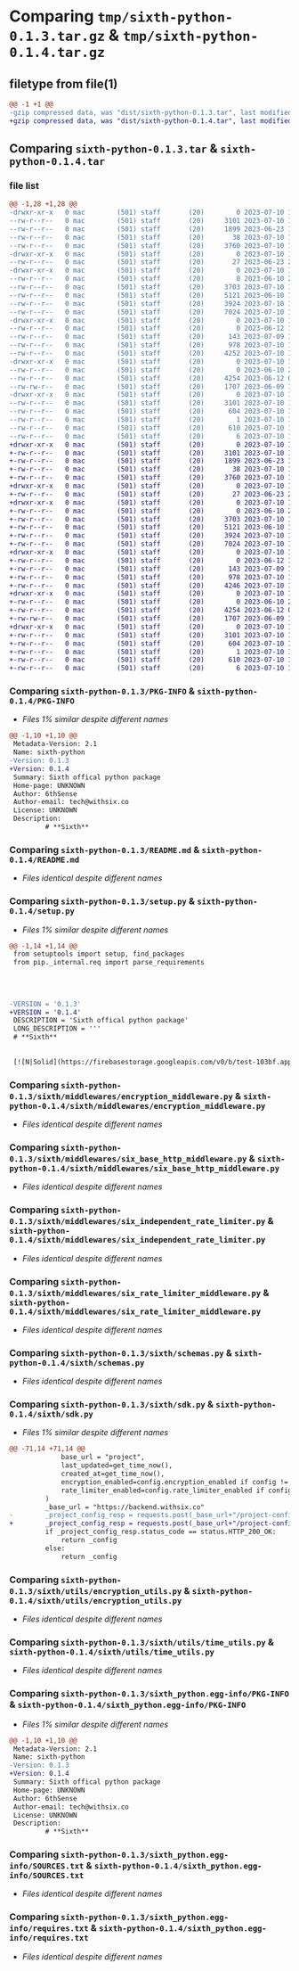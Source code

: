 # Comparing `tmp/sixth-python-0.1.3.tar.gz` & `tmp/sixth-python-0.1.4.tar.gz`

## filetype from file(1)

```diff
@@ -1 +1 @@
-gzip compressed data, was "dist/sixth-python-0.1.3.tar", last modified: Mon Jul 10 12:14:22 2023, max compression
+gzip compressed data, was "dist/sixth-python-0.1.4.tar", last modified: Mon Jul 10 12:24:44 2023, max compression
```

## Comparing `sixth-python-0.1.3.tar` & `sixth-python-0.1.4.tar`

### file list

```diff
@@ -1,28 +1,28 @@
-drwxr-xr-x   0 mac        (501) staff       (20)        0 2023-07-10 12:14:22.000000 sixth-python-0.1.3/
--rw-r--r--   0 mac        (501) staff       (20)     3101 2023-07-10 12:14:22.000000 sixth-python-0.1.3/PKG-INFO
--rw-r--r--   0 mac        (501) staff       (20)     1899 2023-06-23 11:48:40.000000 sixth-python-0.1.3/README.md
--rw-r--r--   0 mac        (501) staff       (20)       38 2023-07-10 12:14:22.000000 sixth-python-0.1.3/setup.cfg
--rw-r--r--   0 mac        (501) staff       (20)     3760 2023-07-10 12:13:27.000000 sixth-python-0.1.3/setup.py
-drwxr-xr-x   0 mac        (501) staff       (20)        0 2023-07-10 12:14:22.000000 sixth-python-0.1.3/sixth/
--rw-r--r--   0 mac        (501) staff       (20)       27 2023-06-23 22:29:11.000000 sixth-python-0.1.3/sixth/__init__.py
-drwxr-xr-x   0 mac        (501) staff       (20)        0 2023-07-10 12:14:22.000000 sixth-python-0.1.3/sixth/middlewares/
--rw-r--r--   0 mac        (501) staff       (20)        0 2023-06-10 23:12:54.000000 sixth-python-0.1.3/sixth/middlewares/__init__.py
--rw-r--r--   0 mac        (501) staff       (20)     3703 2023-07-10 11:42:02.000000 sixth-python-0.1.3/sixth/middlewares/encryption_middleware.py
--rw-r--r--   0 mac        (501) staff       (20)     5121 2023-06-10 17:10:19.000000 sixth-python-0.1.3/sixth/middlewares/six_base_http_middleware.py
--rw-r--r--   0 mac        (501) staff       (20)     3924 2023-07-10 11:42:02.000000 sixth-python-0.1.3/sixth/middlewares/six_independent_rate_limiter.py
--rw-r--r--   0 mac        (501) staff       (20)     7024 2023-07-10 12:10:24.000000 sixth-python-0.1.3/sixth/middlewares/six_rate_limiter_middleware.py
-drwxr-xr-x   0 mac        (501) staff       (20)        0 2023-07-10 12:14:22.000000 sixth-python-0.1.3/sixth/pen_test/
--rw-r--r--   0 mac        (501) staff       (20)        0 2023-06-12 15:04:45.000000 sixth-python-0.1.3/sixth/pen_test/__init__.py
--rw-r--r--   0 mac        (501) staff       (20)      143 2023-07-09 17:50:41.000000 sixth-python-0.1.3/sixth/pen_test/auto_pen_test.py
--rw-r--r--   0 mac        (501) staff       (20)      978 2023-07-10 11:22:10.000000 sixth-python-0.1.3/sixth/schemas.py
--rw-r--r--   0 mac        (501) staff       (20)     4252 2023-07-10 11:43:36.000000 sixth-python-0.1.3/sixth/sdk.py
-drwxr-xr-x   0 mac        (501) staff       (20)        0 2023-07-10 12:14:22.000000 sixth-python-0.1.3/sixth/utils/
--rw-r--r--   0 mac        (501) staff       (20)        0 2023-06-10 23:13:17.000000 sixth-python-0.1.3/sixth/utils/__init__.py
--rw-r--r--   0 mac        (501) staff       (20)     4254 2023-06-12 02:56:13.000000 sixth-python-0.1.3/sixth/utils/encryption_utils.py
--rw-rw-r--   0 mac        (501) staff       (20)     1707 2023-06-09 19:33:11.000000 sixth-python-0.1.3/sixth/utils/time_utils.py
-drwxr-xr-x   0 mac        (501) staff       (20)        0 2023-07-10 12:14:22.000000 sixth-python-0.1.3/sixth_python.egg-info/
--rw-r--r--   0 mac        (501) staff       (20)     3101 2023-07-10 12:14:22.000000 sixth-python-0.1.3/sixth_python.egg-info/PKG-INFO
--rw-r--r--   0 mac        (501) staff       (20)      604 2023-07-10 12:14:22.000000 sixth-python-0.1.3/sixth_python.egg-info/SOURCES.txt
--rw-r--r--   0 mac        (501) staff       (20)        1 2023-07-10 12:14:22.000000 sixth-python-0.1.3/sixth_python.egg-info/dependency_links.txt
--rw-r--r--   0 mac        (501) staff       (20)      610 2023-07-10 12:14:22.000000 sixth-python-0.1.3/sixth_python.egg-info/requires.txt
--rw-r--r--   0 mac        (501) staff       (20)        6 2023-07-10 12:14:22.000000 sixth-python-0.1.3/sixth_python.egg-info/top_level.txt
+drwxr-xr-x   0 mac        (501) staff       (20)        0 2023-07-10 12:24:44.000000 sixth-python-0.1.4/
+-rw-r--r--   0 mac        (501) staff       (20)     3101 2023-07-10 12:24:44.000000 sixth-python-0.1.4/PKG-INFO
+-rw-r--r--   0 mac        (501) staff       (20)     1899 2023-06-23 11:48:40.000000 sixth-python-0.1.4/README.md
+-rw-r--r--   0 mac        (501) staff       (20)       38 2023-07-10 12:24:44.000000 sixth-python-0.1.4/setup.cfg
+-rw-r--r--   0 mac        (501) staff       (20)     3760 2023-07-10 12:24:40.000000 sixth-python-0.1.4/setup.py
+drwxr-xr-x   0 mac        (501) staff       (20)        0 2023-07-10 12:24:44.000000 sixth-python-0.1.4/sixth/
+-rw-r--r--   0 mac        (501) staff       (20)       27 2023-06-23 22:29:11.000000 sixth-python-0.1.4/sixth/__init__.py
+drwxr-xr-x   0 mac        (501) staff       (20)        0 2023-07-10 12:24:44.000000 sixth-python-0.1.4/sixth/middlewares/
+-rw-r--r--   0 mac        (501) staff       (20)        0 2023-06-10 23:12:54.000000 sixth-python-0.1.4/sixth/middlewares/__init__.py
+-rw-r--r--   0 mac        (501) staff       (20)     3703 2023-07-10 11:42:02.000000 sixth-python-0.1.4/sixth/middlewares/encryption_middleware.py
+-rw-r--r--   0 mac        (501) staff       (20)     5121 2023-06-10 17:10:19.000000 sixth-python-0.1.4/sixth/middlewares/six_base_http_middleware.py
+-rw-r--r--   0 mac        (501) staff       (20)     3924 2023-07-10 11:42:02.000000 sixth-python-0.1.4/sixth/middlewares/six_independent_rate_limiter.py
+-rw-r--r--   0 mac        (501) staff       (20)     7024 2023-07-10 12:10:24.000000 sixth-python-0.1.4/sixth/middlewares/six_rate_limiter_middleware.py
+drwxr-xr-x   0 mac        (501) staff       (20)        0 2023-07-10 12:24:44.000000 sixth-python-0.1.4/sixth/pen_test/
+-rw-r--r--   0 mac        (501) staff       (20)        0 2023-06-12 15:04:45.000000 sixth-python-0.1.4/sixth/pen_test/__init__.py
+-rw-r--r--   0 mac        (501) staff       (20)      143 2023-07-09 17:50:41.000000 sixth-python-0.1.4/sixth/pen_test/auto_pen_test.py
+-rw-r--r--   0 mac        (501) staff       (20)      978 2023-07-10 11:22:10.000000 sixth-python-0.1.4/sixth/schemas.py
+-rw-r--r--   0 mac        (501) staff       (20)     4246 2023-07-10 12:21:29.000000 sixth-python-0.1.4/sixth/sdk.py
+drwxr-xr-x   0 mac        (501) staff       (20)        0 2023-07-10 12:24:44.000000 sixth-python-0.1.4/sixth/utils/
+-rw-r--r--   0 mac        (501) staff       (20)        0 2023-06-10 23:13:17.000000 sixth-python-0.1.4/sixth/utils/__init__.py
+-rw-r--r--   0 mac        (501) staff       (20)     4254 2023-06-12 02:56:13.000000 sixth-python-0.1.4/sixth/utils/encryption_utils.py
+-rw-rw-r--   0 mac        (501) staff       (20)     1707 2023-06-09 19:33:11.000000 sixth-python-0.1.4/sixth/utils/time_utils.py
+drwxr-xr-x   0 mac        (501) staff       (20)        0 2023-07-10 12:24:44.000000 sixth-python-0.1.4/sixth_python.egg-info/
+-rw-r--r--   0 mac        (501) staff       (20)     3101 2023-07-10 12:24:44.000000 sixth-python-0.1.4/sixth_python.egg-info/PKG-INFO
+-rw-r--r--   0 mac        (501) staff       (20)      604 2023-07-10 12:24:44.000000 sixth-python-0.1.4/sixth_python.egg-info/SOURCES.txt
+-rw-r--r--   0 mac        (501) staff       (20)        1 2023-07-10 12:24:44.000000 sixth-python-0.1.4/sixth_python.egg-info/dependency_links.txt
+-rw-r--r--   0 mac        (501) staff       (20)      610 2023-07-10 12:24:44.000000 sixth-python-0.1.4/sixth_python.egg-info/requires.txt
+-rw-r--r--   0 mac        (501) staff       (20)        6 2023-07-10 12:24:44.000000 sixth-python-0.1.4/sixth_python.egg-info/top_level.txt
```

### Comparing `sixth-python-0.1.3/PKG-INFO` & `sixth-python-0.1.4/PKG-INFO`

 * *Files 1% similar despite different names*

```diff
@@ -1,10 +1,10 @@
 Metadata-Version: 2.1
 Name: sixth-python
-Version: 0.1.3
+Version: 0.1.4
 Summary: Sixth offical python package
 Home-page: UNKNOWN
 Author: 6thSense
 Author-email: tech@withsix.co
 License: UNKNOWN
 Description: 
         # **Sixth**
```

### Comparing `sixth-python-0.1.3/README.md` & `sixth-python-0.1.4/README.md`

 * *Files identical despite different names*

### Comparing `sixth-python-0.1.3/setup.py` & `sixth-python-0.1.4/setup.py`

 * *Files 1% similar despite different names*

```diff
@@ -1,14 +1,14 @@
 from setuptools import setup, find_packages
 from pip._internal.req import parse_requirements
 
 
 
 
-VERSION = '0.1.3'
+VERSION = '0.1.4'
 DESCRIPTION = 'Sixth offical python package'
 LONG_DESCRIPTION = '''
 # **Sixth**
 
 
 [![N|Solid](https://firebasestorage.googleapis.com/v0/b/test-103bf.appspot.com/o/waves.png?alt=media&token=0fa4c489-d9c9-4a3b-9178-593b2b018613)](https://nodesource.com/products/nsolid)
```

### Comparing `sixth-python-0.1.3/sixth/middlewares/encryption_middleware.py` & `sixth-python-0.1.4/sixth/middlewares/encryption_middleware.py`

 * *Files identical despite different names*

### Comparing `sixth-python-0.1.3/sixth/middlewares/six_base_http_middleware.py` & `sixth-python-0.1.4/sixth/middlewares/six_base_http_middleware.py`

 * *Files identical despite different names*

### Comparing `sixth-python-0.1.3/sixth/middlewares/six_independent_rate_limiter.py` & `sixth-python-0.1.4/sixth/middlewares/six_independent_rate_limiter.py`

 * *Files identical despite different names*

### Comparing `sixth-python-0.1.3/sixth/middlewares/six_rate_limiter_middleware.py` & `sixth-python-0.1.4/sixth/middlewares/six_rate_limiter_middleware.py`

 * *Files identical despite different names*

### Comparing `sixth-python-0.1.3/sixth/schemas.py` & `sixth-python-0.1.4/sixth/schemas.py`

 * *Files identical despite different names*

### Comparing `sixth-python-0.1.3/sixth/sdk.py` & `sixth-python-0.1.4/sixth/sdk.py`

 * *Files 1% similar despite different names*

```diff
@@ -71,14 +71,14 @@
             base_url = "project",
             last_updated=get_time_now(), 
             created_at=get_time_now(), 
             encryption_enabled=config.encryption_enabled if config != None else False, 
             rate_limiter_enabled=config.rate_limiter_enabled if config != None else True
         )
         _base_url = "https://backend.withsix.co"
-        _project_config_resp = requests.post(_base_url+"/project-config/config/sync-user-config", json=_config.model_dump())
+        _project_config_resp = requests.post(_base_url+"/project-config/config/sync-user-config", json=_config.json())
         if _project_config_resp.status_code == status.HTTP_200_OK:
             return _config
         else: 
             return _config
```

### Comparing `sixth-python-0.1.3/sixth/utils/encryption_utils.py` & `sixth-python-0.1.4/sixth/utils/encryption_utils.py`

 * *Files identical despite different names*

### Comparing `sixth-python-0.1.3/sixth/utils/time_utils.py` & `sixth-python-0.1.4/sixth/utils/time_utils.py`

 * *Files identical despite different names*

### Comparing `sixth-python-0.1.3/sixth_python.egg-info/PKG-INFO` & `sixth-python-0.1.4/sixth_python.egg-info/PKG-INFO`

 * *Files 1% similar despite different names*

```diff
@@ -1,10 +1,10 @@
 Metadata-Version: 2.1
 Name: sixth-python
-Version: 0.1.3
+Version: 0.1.4
 Summary: Sixth offical python package
 Home-page: UNKNOWN
 Author: 6thSense
 Author-email: tech@withsix.co
 License: UNKNOWN
 Description: 
         # **Sixth**
```

### Comparing `sixth-python-0.1.3/sixth_python.egg-info/SOURCES.txt` & `sixth-python-0.1.4/sixth_python.egg-info/SOURCES.txt`

 * *Files identical despite different names*

### Comparing `sixth-python-0.1.3/sixth_python.egg-info/requires.txt` & `sixth-python-0.1.4/sixth_python.egg-info/requires.txt`

 * *Files identical despite different names*

